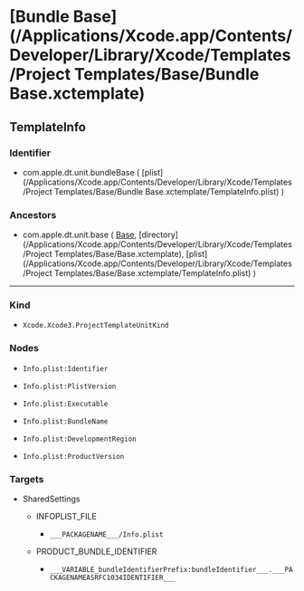 # [Bundle Base](/Applications/Xcode.app/Contents/Developer/Library/Xcode/Templates/Project Templates/Base/Bundle Base.xctemplate)

## TemplateInfo

### Identifier

- com.apple.dt.unit.bundleBase ( [plist](/Applications/Xcode.app/Contents/Developer/Library/Xcode/Templates/Project Templates/Base/Bundle Base.xctemplate/TemplateInfo.plist) )

### Ancestors

- com.apple.dt.unit.base ( [Base](Base.md), [directory](/Applications/Xcode.app/Contents/Developer/Library/Xcode/Templates/Project Templates/Base/Base.xctemplate), [plist](/Applications/Xcode.app/Contents/Developer/Library/Xcode/Templates/Project Templates/Base/Base.xctemplate/TemplateInfo.plist) )

---

### Kind

- `Xcode.Xcode3.ProjectTemplateUnitKind`

### Nodes

- `Info.plist:Identifier`

- `Info.plist:PlistVersion`

- `Info.plist:Executable`

- `Info.plist:BundleName`

- `Info.plist:DevelopmentRegion`

- `Info.plist:ProductVersion`

### Targets

- SharedSettings

	- INFOPLIST_FILE

		- `___PACKAGENAME___/Info.plist`

	- PRODUCT_BUNDLE_IDENTIFIER

		- `___VARIABLE_bundleIdentifierPrefix:bundleIdentifier___.___PACKAGENAMEASRFC1034IDENTIFIER___`